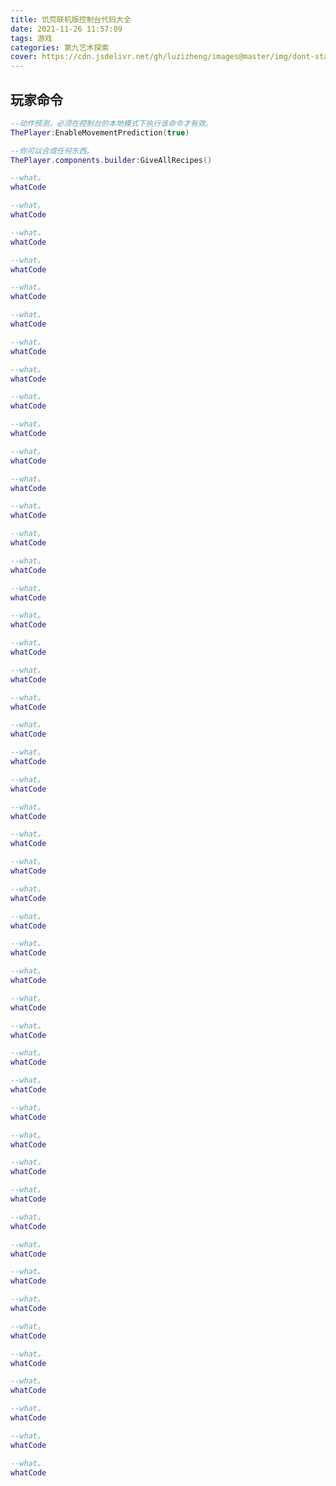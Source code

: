 ```yaml
---
title: 饥荒联机版控制台代码大全
date: 2021-11-26 11:57:09
tags: 游戏 
categories: 第九艺术探索
cover: https://cdn.jsdelivr.net/gh/luzizheng/images@master/img/dont-starve-together-commands.jpeg
---
```



## 玩家命令
```lua
--动作预测，必须在控制台的本地模式下执行该命令才有效。
ThePlayer:EnableMovementPrediction(true)
```

```lua
--你可以合成任何东西。
ThePlayer.components.builder:GiveAllRecipes()
```

```lua
--what。
whatCode
```

```lua
--what。
whatCode
```

```lua
--what。
whatCode
```

```lua
--what。
whatCode
```

```lua
--what。
whatCode
```

```lua
--what。
whatCode
```

```lua
--what。
whatCode
```

```lua
--what。
whatCode
```

```lua
--what。
whatCode
```

```lua
--what。
whatCode
```

```lua
--what。
whatCode
```

```lua
--what。
whatCode
```

```lua
--what。
whatCode
```

```lua
--what。
whatCode
```

```lua
--what。
whatCode
```

```lua
--what。
whatCode
```

```lua
--what。
whatCode
```

```lua
--what。
whatCode
```

```lua
--what。
whatCode
```

```lua
--what。
whatCode
```

```lua
--what。
whatCode
```

```lua
--what。
whatCode
```

```lua
--what。
whatCode
```

```lua
--what。
whatCode
```

```lua
--what。
whatCode
```

```lua
--what。
whatCode
```

```lua
--what。
whatCode
```

```lua
--what。
whatCode
```

```lua
--what。
whatCode
```

```lua
--what。
whatCode
```

```lua
--what。
whatCode
```

```lua
--what。
whatCode
```

```lua
--what。
whatCode
```

```lua
--what。
whatCode
```

```lua
--what。
whatCode
```

```lua
--what。
whatCode
```

```lua
--what。
whatCode
```

```lua
--what。
whatCode
```

```lua
--what。
whatCode
```

```lua
--what。
whatCode
```

```lua
--what。
whatCode
```

```lua
--what。
whatCode
```

```lua
--what。
whatCode
```

```lua
--what。
whatCode
```

```lua
--what。
whatCode
```

```lua
--what。
whatCode
```

```lua
--what。
whatCode
```

```lua
--what。
whatCode
```

